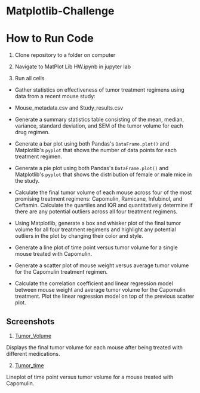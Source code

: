 # Matplotlib-Challenge

# How to Run Code

1. Clone repository to a folder on computer

2. Navigate to MatPlot Lib HW.ipynb in jupyter lab

3. Run all cells

* Gather statistics on effectiveness of tumor treatment regimens using data from a recent mouse study:
* Mouse_metadata.csv and Study_results.csv

* Generate a summary statistics table consisting of the mean, median, variance, standard deviation, and SEM of the tumor volume for each drug regimen.

* Generate a bar plot using both Pandas's `DataFrame.plot()` and Matplotlib's `pyplot` that shows the number of data points for each treatment regimen.

* Generate a pie plot using both Pandas's `DataFrame.plot()` and Matplotlib's `pyplot` that shows the distribution of female or male mice in the study.

 
* Calculate the final tumor volume of each mouse across four of the most promising treatment regimens: Capomulin, Ramicane, Infubinol, and Ceftamin. Calculate the quartiles and IQR and quantitatively determine if there are any potential outliers across all four treatment regimens.

* Using Matplotlib, generate a box and whisker plot of the final tumor volume for all four treatment regimens and highlight any potential outliers in the plot by changing their color and style.


* Generate a line plot of time point versus tumor volume for a single mouse treated with Capomulin.

* Generate a scatter plot of mouse weight versus average tumor volume for the Capomulin treatment regimen.

* Calculate the correlation coefficient and linear regression model between mouse weight and average tumor volume for the Capomulin treatment. Plot the linear regression model on top of the previous scatter plot.

## Screenshots

1. [Tumor_Volume](tumor_volume.JPG)

Displays the final tumor volume for each mouse after being treated with different medications. 

2. [Tumor_time](time_tumor.JPG)

Lineplot of time point versus tumor volume for a mouse treated with Capomulin.
